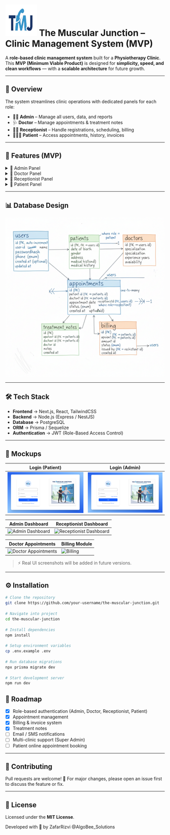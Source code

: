 # <img src="./frontend/public/imgs/tmj-logo.png" width="100" height="100" /> The Muscular Junction – Clinic Management System (MVP)

A **role-based clinic management system** built for a **Physiotherapy Clinic**.  
This **MVP (Minimum Viable Product)** is designed for **simplicity, speed, and clean workflows** — with a **scalable architecture** for future growth.

---

## 📖 Overview

The system streamlines clinic operations with dedicated panels for each role:

- 👨‍💼 **Admin** – Manage all users, data, and reports
- 🩺 **Doctor** – Manage appointments & treatment notes
- 👩‍💻 **Receptionist** – Handle registrations, scheduling, billing
- 👨‍👩‍👦 **Patient** – Access appointments, history, invoices

---

## 🚀 Features (MVP)

<details>
<summary>🔹 Admin Panel</summary>

- Manage **Doctors, Patients, Receptionists**
- Full access to **records & reports**
- Create, update, delete any data

</details>

<details>
<summary>🔹 Doctor Panel</summary>

- View and manage **appointments**
- Add/update **treatment notes**
- Mark sessions as **completed**

</details>

<details>
<summary>🔹 Receptionist Panel</summary>

- Register **new patients**
- Schedule, reschedule, cancel **appointments**
- Collect payments & generate **invoices**

</details>

<details>
<summary>🔹 Patient Panel</summary>

- Secure login with unique **Patient ID** (e.g. `P0001`)
- Update password
- View upcoming **appointments**
- Access **treatment history & notes**
- View & download **invoices**

</details>

---

## 📊 Database Design

![Clinic ERD](./README_imgs/DB_ERD.png)

---

## 🛠️ Tech Stack

- **Frontend** → Next.js, React, TailwindCSS
- **Backend** → Node.js (Express / NestJS)
- **Database** → PostgreSQL
- **ORM** → Prisma / Sequelize
- **Authentication** → JWT (Role-Based Access Control)

---

## 🎨 Mockups

| Login (Patient)                                  | Login (Admin)                                  |
| ------------------------------------------------ | ---------------------------------------------- |
| ![Patient Login](./README_imgs/login_mockup.png) | ![Admin Login](./README_imgs/login_mockup.png) |

| Admin Dashboard                                                                  | Receptionist Dashboard                                                                         |
| -------------------------------------------------------------------------------- | ---------------------------------------------------------------------------------------------- |
| ![Admin Dashboard](https://via.placeholder.com/300x200.png?text=Admin+Dashboard) | ![Receptionist Dashboard](https://via.placeholder.com/300x200.png?text=Receptionist+Dashboard) |

| Doctor Appointments                                                                      | Billing Module                                                   |
| ---------------------------------------------------------------------------------------- | ---------------------------------------------------------------- |
| ![Doctor Appointments](https://via.placeholder.com/300x200.png?text=Doctor+Appointments) | ![Billing](https://via.placeholder.com/300x200.png?text=Billing) |

> ⚡ Real UI screenshots will be added in future versions.

---

## ⚙️ Installation

```bash
# Clone the repository
git clone https://github.com/your-username/the-muscular-junction.git

# Navigate into project
cd the-muscular-junction

# Install dependencies
npm install

# Setup environment variables
cp .env.example .env

# Run database migrations
npx prisma migrate dev

# Start development server
npm run dev
```

## 🧭 Roadmap

- [x] Role-based authentication (Admin, Doctor, Receptionist, Patient)
- [x] Appointment management
- [x] Billing & invoice system
- [x] Treatment notes
- [ ] Email / SMS notifications
- [ ] Multi-clinic support (Super Admin)
- [ ] Patient online appointment booking

---

## 🤝 Contributing

Pull requests are welcome! 🎉
For major changes, please open an issue first to discuss the feature or fix.

---

## 📜 License

Licensed under the **MIT License**.

Developed with 🤝 by ZafarRizvi @AlgoBee_Solutions

